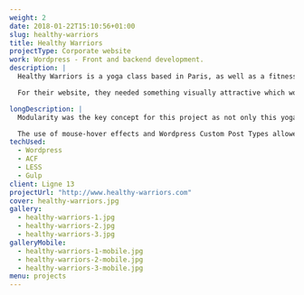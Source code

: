 ```yaml
---
weight: 2
date: 2018-01-22T15:10:56+01:00
slug: healthy-warriors
title: Healthy Warriors
projectType: Corporate website
work: Wordpress - Front and backend development.
description: |
  Healthy Warriors is a yoga class based in Paris, as well as a fitness center and a healthy café.

  For their website, they needed something visually attractive which would inform their student about the upcoming classes and present the various teachers.

longDescription: |
  Modularity was the key concept for this project as not only this yoga class is the home for dozens of teachers coming from around the world, but it's also a place were several yoga disciplines are being taught.

  The use of mouse-hover effects and Wordpress Custom Post Types allowed us to present these combinations.
techUsed:
  - Wordpress
  - ACF
  - LESS
  - Gulp
client: Ligne 13
projectUrl: "http://www.healthy-warriors.com"
cover: healthy-warriors.jpg
gallery:
  - healthy-warriors-1.jpg
  - healthy-warriors-2.jpg
  - healthy-warriors-3.jpg
galleryMobile:
  - healthy-warriors-1-mobile.jpg
  - healthy-warriors-2-mobile.jpg
  - healthy-warriors-3-mobile.jpg
menu: projects
---
```

